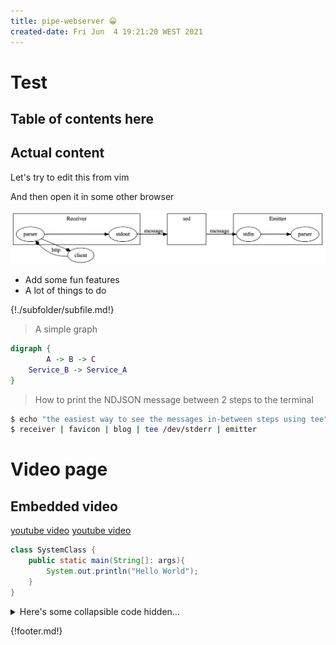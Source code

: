 ```yaml
---
title: pipe-webserver 😀
created-date: Fri Jun  4 19:21:20 WEST 2021
---
```


# Test

## Table of contents here

<div class="toc"></div>

## Actual content

Let's try to edit this from vim

And then open it in some other browser

![image1](example.png)

- Add some fun features
- A lot of things to do

{!./subfolder/subfile.md!}

> A simple graph

```dot
digraph {
        A -> B -> C
	Service_B -> Service_A
}
```

> How to print the NDJSON message between 2 steps to the terminal

```bash
$ echo "the easiest way to see the messages in-between steps using tee"
$ receiver | favicon | blog | tee /dev/stderr | emitter
```

# Video page

## Embedded video

[youtube video](https://www.youtube.com/watch?v=UrYPbF8_xNk)
[youtube video](https://www.youtube.com/watch?v=dXMHf57xs5M)

```java
class SystemClass {
	public static main(String[]: args){
		System.out.println("Hello World");
	}
}
```

<details>
<summary>Here's some collapsible code hidden...</summary>
<p>

```c#
public class Order
{
    public int OrderId { get; set; }
    public int CustomerId { get; set; }

    public List<int> Products { get; set; }
}
```

</p>
</details>  

{!footer.md!}
